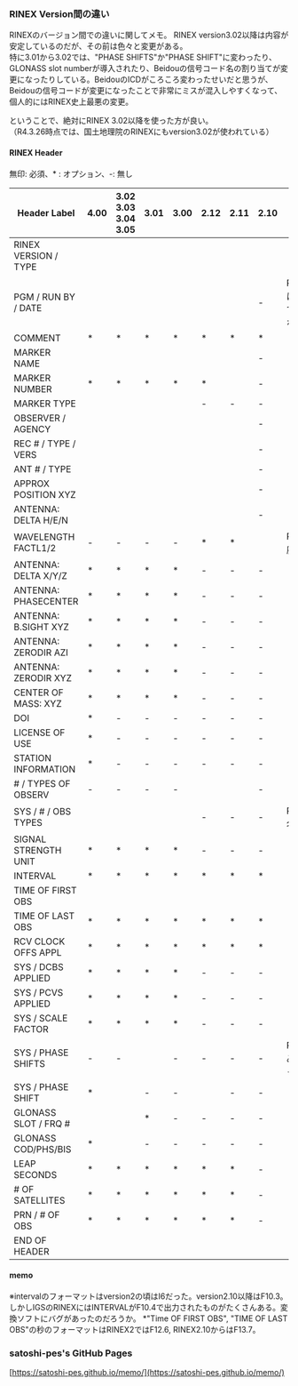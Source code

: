 ### RINEX Version間の違い

RINEXのバージョン間での違いに関してメモ。
RINEX version3.02以降は内容が安定しているのだが、その前は色々と変更がある。  
特に3.01から3.02では、"PHASE SHIFTS"か"PHASE SHIFT"に変わったり、GLONASS slot numberが導入されたり、Beidouの信号コード名の割り当てが変更になったりしている。BeidouのICDがころころ変わったせいだと思うが、Beidouの信号コードが変更になったことで非常にミスが混入しやすくなって、個人的にはRINEX史上最悪の変更。  

ということで、絶対にRINEX 3.02以降を使った方が良い。  
（R4.3.26時点では、国土地理院のRINEXにもversion3.02が使われている）

#### RINEX Header
無印: 必須、\* : オプション、-: 無し

|Header Label        |4.00  |3.02 <br> 3.03 <br> 3.04 <br> 3.05| 3.01 | 3.00 | 2.12 | 2.11 |2.10  | 備考 |
| ------------------ | ---- | -------------------------------- | ---- | ---- | ---- | ---- | ---- | ---- | 
|RINEX VERSION / TYPE|      |                                  |      |      |      |      |      |      |
|PGM / RUN BY / DATE |      |                                  |      |      |      |      |  -   | RINEX4からは複数行指定できるようになった     |
|COMMENT             |  *   |                              *   |  *   |  *   |  *   |  *   |  *   |      | 
|MARKER NAME         |      |                                  |      |      |      |      |  -   |      |
|MARKER NUMBER       |  *   |                              *   |  *   |  *   |  *   |      |  -   |      |
|MARKER TYPE         |      |                                  |      |      |  -   |  -   |  -   |      |
|OBSERVER / AGENCY   |      |                                  |      |      |      |      |  -   |      |
|REC # / TYPE / VERS |      |                                  |      |      |      |      |  -   |      |
|ANT # / TYPE        |      |                                  |      |      |      |      |  -   |      |
|APPROX POSITION XYZ |      |                                  |      |      |      |      |  -   |      |
|ANTENNA: DELTA H/E/N|      |                                  |      |      |      |      |  -   |      |
|WAVELENGTH FACTL1/2 |  -   |                              -   |  -   |  -   |  *   |  *   |      | RINEX3以降廃止     |
|ANTENNA: DELTA X/Y/Z|  *   |                              *   |  *   |  *   |  -   |  -   |  -   |      |
|ANTENNA: PHASECENTER|  *   |                              *   |  *   |  *   |  -   |  -   |  -   |      |
|ANTENNA: B.SIGHT XYZ|  *   |                              *   |  *   |  *   |  -   |  -   |  -   |      |
|ANTENNA: ZERODIR AZI|  *   |                              *   |  *   |  *   |  -   |  -   |  -   |      |
|ANTENNA: ZERODIR XYZ|  *   |                              *   |  *   |  *   |  -   |  -   |  -   |      |
|CENTER OF MASS: XYZ |  *   |                              *   |  *   |  *   |  -   |  -   |  -   |      |
|DOI                 |  *   |                              -   |  -   |  -   |  -   |  -   |  -   |      |
|LICENSE OF USE      |  *   |                              -   |  -   |  -   |  -   |  -   |  -   |      |
|STATION INFORMATION |  *   |                              -   |  -   |  -   |  -   |  -   |  -   |      |
|# / TYPES OF OBSERV |  -   |                              -   |  -   |  -   |      |      |  -   |      |
|SYS / # / OBS TYPES |      |                                  |      |      |  -   |  -   |  -   | RINEX3から名称変更     |
|SIGNAL STRENGTH UNIT|  *   |                              *   |  *   |  *   |  -   |  -   |  -   |      |
|INTERVAL            |  *   |                              *   |  *   |  *   |  *   |  *   |  *   |      |
|TIME OF FIRST OBS   |      |                                  |      |      |      |      |      |      |
|TIME OF LAST OBS    |  *   |                              *   |  *   |  *   |  *   |  *   |  *   |      |
|RCV CLOCK OFFS APPL |  *   |                              *   |  *   |  *   |  *   |  *   |  *   |      |
|SYS / DCBS APPLIED  |  *   |                              *   |  *   |  *   |  -   |  -   |  -   |      |
|SYS / PCVS APPLIED  |  *   |                              *   |  *   |  *   |  -   |  -   |  -   |      |
|SYS / SCALE FACTOR  |  *   |                              *   |  *   |  *   |  -   |  -   |  -   |      |
|SYS / PHASE SHIFTS  |  -   |                              -   |      |  -   |  -   |  -   |  -   | RINEX3.01のみ"SHIFTS"だった     |
|SYS / PHASE SHIFT   |  *   |                                  |  -   |  -   |      |  -   |  -   |      |
|GLONASS SLOT / FRQ #|      |                                  |  *   |  -   |  -   |  -   |  -   |      |
|GLONASS COD/PHS/BIS |  *   |                                  |  -   |  -   |  -   |  -   |  -   |      |
|LEAP SECONDS        |  *   |                              *   |  *   |  *   |  *   |  *   |  -   |      |
|# OF SATELLITES     |  *   |                              *   |  *   |  *   |  *   |  *   |  -   |      |
|PRN / # OF OBS      |  *   |                              *   |  *   |  *   |  *   |  *   |  -   |      |
|END OF HEADER       |      |                                  |      |      |      |      |      |      |

#### memo
※intervalのフォーマットはversion2の頃はI6だった。version2.10以降はF10.3。しかしIGSのRINEXにはINTERVALがF10.4で出力されたものがたくさんある。変換ソフトにバグがあったのだろうか。
*"Time OF FIRST OBS", "TIME OF LAST OBS"の秒のフォーマットはRINEX2ではF12.6, RINEX2.10からはF13.7。

### satoshi-pes's GitHub Pages
[https://satoshi-pes.github.io/memo/](https://satoshi-pes.github.io/memo/)
